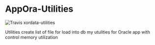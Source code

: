 # AppOra-Utilities
![Travis](https://travis-ci.org/nebesnytihohod/AppOra-Utilities.svg?branch=master)
xordata-utilities

Utilities create list of file for load into db
my utulities for Oracle app with control memory utilization

